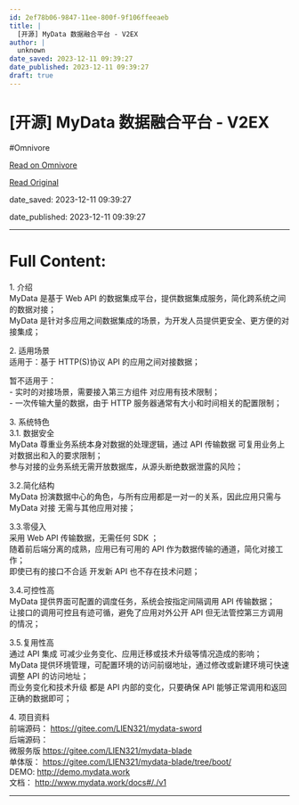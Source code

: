 ```yaml
---
id: 2ef78b06-9847-11ee-800f-9f106ffeeaeb
title: |
  [开源] MyData 数据融合平台 - V2EX
author: |
  unknown
date_saved: 2023-12-11 09:39:27
date_published: 2023-12-11 09:39:27
draft: true
---
```


# [开源] MyData 数据融合平台 - V2EX
#Omnivore

[Read on Omnivore](https://omnivore.app/me/my-data-v-2-ex-18c59d548f9)

[Read Original](https://www.v2ex.com/t/999527)

date_saved: 2023-12-11 09:39:27

date_published: 2023-12-11 09:39:27

--- 

# Full Content: 

1\. 介绍  
MyData 是基于 Web API 的数据集成平台，提供数据集成服务，简化跨系统之间的数据对接；  
MyData 是针对多应用之间数据集成的场景，为开发人员提供更安全、更方便的对接集成；

2\. 适用场景  
适用于：基于 HTTP(S)协议 API 的应用之间对接数据；

暂不适用于：  
 \- 实时的对接场景，需要接入第三方组件 对应用有技术限制；  
 \- 一次传输大量的数据，由于 HTTP 服务器通常有大小和时间相关的配置限制；

3\. 系统特色  
3.1\. 数据安全  
MyData 尊重业务系统本身对数据的处理逻辑，通过 API 传输数据 可复用业务上对数据出和入的要求限制；  
参与对接的业务系统无需开放数据库，从源头断绝数据泄露的风险；

3.2.简化结构  
MyData 扮演数据中心的角色，与所有应用都是一对一的关系，因此应用只需与 MyData 对接 无需与其他应用对接；

3.3.零侵入  
采用 Web API 传输数据，无需任何 SDK ；  
随着前后端分离的成熟，应用已有可用的 API 作为数据传输的通道，简化对接工作；  
即使已有的接口不合适 开发新 API 也不存在技术问题；

3.4.可控性高  
MyData 提供界面可配置的调度任务，系统会按指定间隔调用 API 传输数据；  
让接口的调用可控且有迹可循，避免了应用对外公开 API 但无法管控第三方调用的情况；

3.5.复用性高  
通过 API 集成 可减少业务变化、应用迁移或技术升级等情况造成的影响；  
MyData 提供环境管理，可配置环境的访问前缀地址，通过修改或新建环境可快速调整 API 的访问地址；  
而业务变化和技术升级 都是 API 内部的变化，只要确保 API 能够正常调用和返回正确的数据即可；

4\. 项目资料  
前端源码： <https://gitee.com/LIEN321/mydata-sword>  
后端源码：  
 微服务版 <https://gitee.com/LIEN321/mydata-blade>  
 单体版： <https://gitee.com/LIEN321/mydata-blade/tree/boot/>  
DEMO: http://demo.mydata.work  
文档： http://www.mydata.work/docs#/./v1

---

